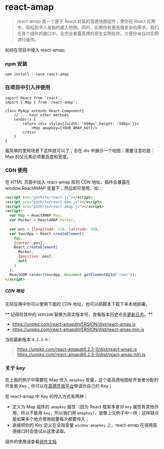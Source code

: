 # react-amap

> react-amap 是一个基于 React 封装的高德地图组件；使你在 React 应用中，轻松到令人发指的接入地图。同时，如果你有更高级复杂的需求，我们在各个组件的接口中，会完全暴露高德的原生实例给你，方便你亲自对实例进行操作。



如何在项目中接入 react-amap;

### npm 安装

    npm install --save react-amap


### 在项目中引入并使用

    import React from 'react';
    import { Map } from 'react-amap';
    
    class MyApp extends React.Component{
        // ... Your other methods
        render() {
            return <div style={{width: '600px',height: '500px'}}>
                <Map amapkey={YOUR_AMAP_KEY}/>
            </div>
        }
    }
    
最简单的使用场景下这样就可以了；会在 div 中展示一个地图；需要注意的是：Map 的父元素必须要高度和宽度。

### CDN 使用

在 HTML 页面中加入 react-amap 库的 CDN 地址，插件会暴露在 window.ReactAMAP 变量下；然后即可使用。如：

```html
<script src="path/to/react.js"></script>
<script src="path/to/react-dom.js"></script>
<script src="path/to/react-amap.js"></script>
<script>
  var Map = ReactAMAP.Map;
  var Marker = ReactAMAP.Marker;
  
  var pos = {longitude: 120, latitude: 30};
  var YourApp = React.createElement(
    Map, 
    {center: pos}, 
    React.createElement(
      Marker, 
      {position: pos}, 
      null
    )
  );
  ReactDOM.render(YourApp, document.getElementById('root'));
</script>
```

##### CDN 地址

实际应用中你可以使用下面的 CDN 地址，也可以把脚本下载下来本地部署。

** 记得将其中的 `VERSION` 替换为真实版本号，查看版本历史点击[更新日志](https://elemefe.github.io/react-amap/articles/changelog)。**

+ https://unpkg.com/react-amap@VERSION/dist/react-amap.js
+ https://unpkg.com/react-amap@VERSION/dist/react-amap.min.js

当前最新版本 `0.2.3-0`：

> https://unpkg.com/react-amap@0.2.3-0/dist/react-amap.js
> https://unpkg.com/react-amap@0.2.3-0/dist/react-amap.min.js

### 关于 key

在上面的例子中需要在 Map 传入 `amapkey` 变量，这个是高德地图给开发者分配的开发者 Key；你可以在[高德开放平台](http://lbs.amap.com/faq/account/key/67)申请你自己的 Key；

在 react-amap 中 Key 的传入方式有两种；

+ 定义为 Map 组件的 `amapkey` 属性（因为 React 框架本身对 `key` 属性有其他作用，所以不能用 `key`，所以我们用 `amapkey`），就像上文例子中一样；这样缺点是如果多个地方使用就要每次都要传入；
+ 直接把你的 Key 定义在全局变量 `window.amapkey` 上，react-amap 在调用高德接口时会尝试从这里读取。


组件的使用请查看[组件文档](https://elemefe.github.io/react-amap/components/about)
